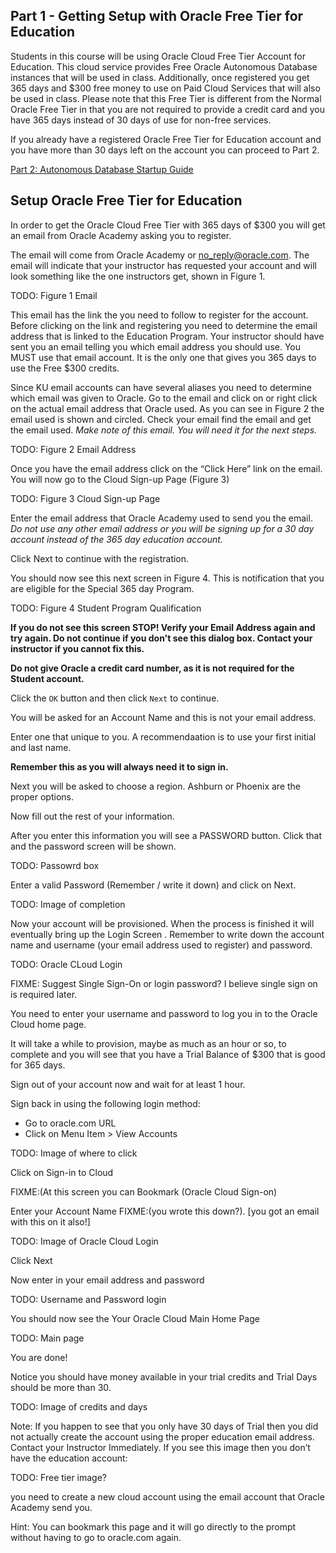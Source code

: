 ## Part 1 - Getting Setup with Oracle Free Tier for Education

Students in this course will be using Oracle Cloud Free Tier Account for Education. This cloud service provides Free Oracle Autonomous Database instances that will be used in class. Additionally, once registered you get 365 days and $300 free money to use on Paid Cloud Services that will also be used in class. Please note that this Free Tier is different from the Normal Oracle Free Tier in that you are not required to provide a credit card and you have 365 days instead of 30 days of use for non-free services.

If you already have a registered Oracle Free Tier for Education account and you have more than 30 days left on the account you can proceed to Part 2.

[Part 2: Autonomous Database Startup Guide](/Oracle-Cloud-Free-Tier-Education-Setup/?lab=part-2-autonomous-database-startup-guide)

## Setup Oracle Free Tier for Education

In order to get the Oracle Cloud Free Tier with 365 days of $300 you will get an email from Oracle Academy asking you to register.

The email will come from Oracle Academy or no_reply@oracle.com. The email will indicate that your instructor has requested your account and will look something like the one instructors get, shown in Figure 1.

TODO: Figure 1 Email

This email has the link the you need to follow to register for the account. Before clicking on the link and registering you need to determine the email address that is linked to the Education Program. Your instructor should have sent you an email telling you which email address you should use. You MUST use that email account. It is the only one that gives you 365 days to use the Free $300 credits.

Since KU email accounts can have several aliases you need to determine which email was given to Oracle. Go to the email and click on or right click on the actual email address that Oracle used. As you can see in Figure 2 the email used is shown and circled. Check your email find the email and get the email used. *Make note of this email. You will need it for the next steps.*

TODO: Figure 2 Email Address


Once you have the email address click on the “Click Here” link on the email. You will now go to the Cloud Sign-up Page (Figure 3)

TODO: Figure 3 Cloud Sign-up Page

Enter the email address that Oracle Academy used to send you the email. *Do not use any other email address or you will be signing up for a 30 day account instead of the 365 day education account.*

Click Next to continue with the registration.

You should now see this next screen in Figure 4. This is notification that you are eligible for the Special 365 day Program.

TODO: Figure 4 Student Program Qualification

**If you do not see this screen STOP! Verify your Email Address again and try again. Do not continue if you don't see this dialog box. Contact your instructor if you cannot fix this.**

**Do not give Oracle a credit card number, as it is not required for the Student account.**


Click the `OK` button and then click `Next` to continue.

You will be asked for an Account Name and this is not your email address. 

Enter one that unique to you. A recommendaation is to use your first initial and last name.

**Remember this as you will always need it to sign in.**

Next you will be asked to choose a region. Ashburn or Phoenix are the proper options.

Now fill out the rest of your information.

After you enter this information you will see a PASSWORD button. Click that and the password screen will be shown.

TODO: Passowrd box

Enter a valid Password (Remember / write it down) and click on Next.

TODO: Image of completion

Now your account will be provisioned. When the process is finished it will eventually bring up the Login Screen .
Remember to write down the account name and username (your email address used to register) and password.

TODO: Oracle CLoud Login

FIXME: Suggest Single Sign-On or login password? I believe single sign on is required later.

You need to enter your username and password to log you in to the Oracle Cloud home page.

It will take a while to provision, maybe as much as an hour or so, to complete and you will see that you have a Trial Balance of $300 that is good for 365 days. 

Sign out of your account now and wait for at least 1 hour. 

Sign back in using the following login method:
- Go to oracle.com URL
- Click on Menu Item > View Accounts

TODO: Image of where to click

Click on Sign-in to Cloud

FIXME:(At this screen you can Bookmark (Oracle Cloud Sign-on)

Enter your Account Name FIXME:(you wrote this down?). [you got an email with this on it also!]

TODO: Image of Oracle Cloud Login

Click Next

Now enter in your email address and password

TODO: Username and Password login

You should now see the Your Oracle Cloud Main Home Page

TODO: Main page

You are done!

Notice you should have money available in your trial credits and Trial Days should be more than 30.

TODO: Image of credits and days

Note: If you happen to see that you only have 30 days of Trial then you did not actually create the account using the proper education email address. Contact your Instructor Immediately. If you see this image then you don’t have the education account:

TODO: Free tier image?

you need to create a new cloud account using the email account that Oracle Academy send you.

Hint: You can bookmark this page and it will go directly to the prompt without having to go to oracle.com again.














<!-- 
This section focuses on getting started with OAC and introducing students to the interface.

Key takeaways from this lab:
- Starting an OAC instance
- Learning and getting acclimatized to the interface

## Oracle Analytics Cloud

Oracle Analytics Cloud is a cloud-first analytics platform, providing fast and flexible analysis of any data from any source. It is built on the industry-leading Oracle Business Intelligence platform and Oracle’s top tier cloud infrastructure.

Oracle Analytics Cloud delivers scalability, high availability, state-of-the-art security, and operational simplicity. This combination of proven technologies, world-class infrastructure, broad data access, and deep analytic capabilities makes Oracle Analytics Cloud the best solution for every user.

The goal of today’s workshop is to introduce you to the data visualization capabilities included in OAC. We will be analyzing data using local Excel files. OAC also allows you to analyze data based on a pre-built OAC subject area or coming directly from a wide variety of sources. These can include Oracle SaaS applications (e.g. ERP Cloud), databases, and 3rd party applications (e.g. Salesforce), amongst others.

## What are Oracle Analytics?

Oracle Analytics is a tool that enables you to explore analytical data visually and individually. The capabilities are available both via a web-based interface (OAC) as well as via a local client (Oracle Analytics Desktop).

Oracle Analytics makes it easy to visualize your data, so you can focus on exploring interesting patterns and outliers. Just upload your data files or connect to a data source, select the elements you are interested in, and let Oracle Analytics find the best way to visualize it. Of course, you can also choose from a wide range of visualizations yourself if you want to look at your data in a specific way.

- **Creating visualizations is easy**. Your data analysis work is an individual experience in exploration and discovery that can also be shared with other users. Oracle Analytics enables you to experiment with a wealth of different options for how to view your data. During this experimentation process, you can find correlations, discover patterns, and see trends in your content.

- Oracle Analytics provides you with tools for faster and simpler assembly of detailed reports arranged together in an appealing and meaningful display. Oracle Analytics goes even further, to give you dynamic views for focused, exploratory interaction with your data.

## Oracle Analytics provides the following:

>**Guidance**: Grammar-centric approach to visualizations combined with powerful keyword search and pattern detection to aid all users making new discoveries.

>**Richness**: Robust visualization library and streamlined dashboard construction provide all the tools needed for constructing sophisticated analysis across many different perspectives of data.

>**Visual Grammar**: Visualizations automatically created and updated by applying visual grammar to data selections made by user. All visualization types share foundation in visual grammar.

>**Keyword Search**: All relevant artifacts are indexed for search. Unfamiliar data models can be intuitively accessed using keywords.

>**Pattern Brushing**: Sophisticated technique to highlight correlations between visualizations. Patterns highlighted across all components on the canvas.

>**Data Blending**: Combining two or more data sources for analysis.

## Provisioning an Oracle Analytics Cloud Instance

1. From any browser go to oracle.com/cloud/sign-in.html to access the Oracle Cloud.

    [https://www.oracle.com/cloud/sign-in.html](https://www.oracle.com/cloud/sign-in.html)

    ![](images/login-screen.png " ")

2.  Sign into the **Single Sing-On (SSO)** by clicking **Continue**. This is required because the **Identify Provider** will be required to create our Oracle Analytics Cloud Instance.  
*NOTE:  Do NOT click the Sign-In button, this will sign you in without your Identify Provider and you will not be able to create the instance.*

    ![](images/single-sign-on.png " ")

3. Enter your username and password and click on **Sign In**.

    ![](images/oracle-cloud-signin.png " ")

4. Once you log in you will see a page similar to the one below.  Click on the hamburger icon in the upper left corner to reveal the menu.

    ![](images/hamburger.png " ")  

5. Click on **Analytics** -> **Analytics Cloud**

    ![](images/menu.png " ")

6. On the next screen, click on **Create Instance**.

    ![](images/create-analytics-instance.png " ")

7. Now, give your instance a **Name**.

    ![](images/100/img_1a_7_3.png " ")
    
    Next, we will configure our instance. Click on the **Feature Set** dropdown.

    ![](images/100/img_1a_7_1.png " ")

    Choose **Self-service Analytics**  and leave the rest of the options as is.

    ![](images/100/img_1a_7_2.png " ")

    

8. Review your selections. Make sure your fields match the fields mentioned in the previous step. In case of issues, return to the previous screen and make the required changes. Then click **Create**.

    ![](images/100/img_1a_8_1.png " ")

9. Now, wait for the instance to be created. This can take up to half an hour.

    ![](images/100/img_1a_9_1.png " ")

10. Once created select **Analytics Home Page**.

    ![](images/100/img_1a_10_1.png " ")

    Doing so will take you to the OAC home page which we will be reviewing in the next section.

    ![](images/100/img_1b_1.png " ")

11. It's important to note that once we're done using the instance we need to **Stop** the instance or else it could use multiple dollars a day of our trial credits. Restarting the instance at a later time takes roughly 5 minutes.

    ![](images/100/img_1a_10_3.png " ")
## Reviewing the Home page and the primary menus

On logging into OAC, you will see the home page.

![](images/100/img_1b_1.png " ")  

1. Start by clicking on the hamburger menu in the top-left of the UI. This will open the drawer menu.

    ![](images/100/img_1b_1_1v2.png " ")

2. You can use this menu to navigate through the application.

    ![](images/100/img_1b_2_1.1v2.png " ")

    ![](images/100/img_1b_2_1.2v2.png " ")

    The application follows standard web and application interface protocols, thus supporting both left and right click interactions. In terms of general navigation, there are 4 key menus accessible at the top of the screen or via a hamburger menu in the top left (not all screens will show the top menu bar but the hamburger navigation is always available).

    >**Home**: Application start up page from where you can view existing projects, data sets, data flows or create new ones.

    >**Catalog**:  Collections of visualizations and the underlying data sources. **Folders** are simply means by which to organize projects.

    >**Data**: Display or create **Data Sets** (instances of data such as a specific Excel file);
        >> **Connections** (connections to data sources such as a database or SaaS application to pull data files); or
        >> **Data Flows** (ability to curate data from data sources including adding calculations, merging multiple sources, and managing columns).

    >**Machine Learning**: This page shows all the available machine learning models ready for use in projects.

    >**Jobs**: This page shows all the status of data replication, data flow, and sequence operations.

    >**Console**: Administrative menu for managing **Custom Plugins** (e.g. new types of analyses obtained from the Oracle Analytics Store or custom built), **Maps** layers (e.g. new backgrounds for map-based analyses) and other administrative tasks.

    >**Academy**: Home to important links to the OAC documentation and videos that help you accomplish common tasks in the OAC.

3. At the top-right of the UI, click on the **Create** button.

    ![](images/100/img_1b_3_1v2.png " ")

    This window allows you to create a Visualization project, a data set, a connection to an external source, a data flow, or a sequence.

Now that you can start and navigate around OAC, let’s get started with some analyses!

[Continue to Part 2](/Oracle-Analytics-Cloud-Workshop/?lab=part-2--basic-introduction-core-features) -->